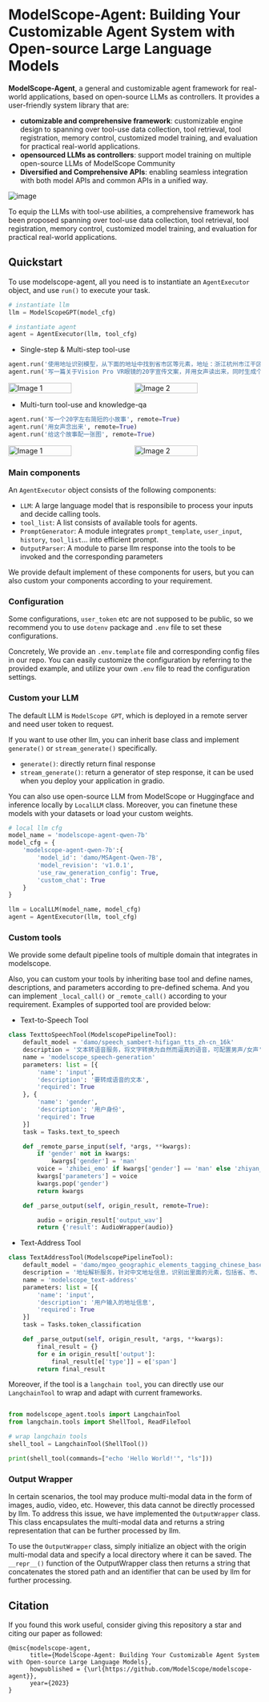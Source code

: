 # ModelScope-Agent: Building Your Customizable Agent System with Open-source Large Language Models

**ModelScope-Agent**, a general and customizable agent framework for real-world applications, based on open-source LLMs as controllers. It provides a user-friendly system library that are:
- **cutomizable and comprehensive framework**: customizable engine design to spanning over tool-use data collection, tool retrieval, tool registration, memory control, customized model training, and evaluation for practical real-world applications.
- **opensourced LLMs as controllers**: support model training on multiple open-source LLMs of ModelScope Community
- **Diversified and Comprehensive APIs**: enabling seamless integration with both model APIs and common APIs in a unified way.

![image](resource/modelscope-agent.png)

To equip the LLMs with tool-use abilities, a comprehensive framework has been proposed spanning over tool-use data collection, tool retrieval, tool registration, memory control, customized model training, and evaluation for practical real-world applications.

## Quickstart

To use modelscope-agent, all you need is to instantiate an `AgentExecutor` object, and use `run()` to execute your task.

```Python
# instantiate llm
llm = ModelScopeGPT(model_cfg)

# instantiate agent
agent = AgentExecutor(llm, tool_cfg)

```

- Single-step & Multi-step tool-use

```Python
agent.run('使用地址识别模型，从下面的地址中找到省市区等元素，地址：浙江杭州市江干区九堡镇三村村一区', remote=True)
agent.run('写一篇关于Vision Pro VR眼镜的20字宣传文案，并用女声读出来，同时生成个视频看看', remote=True)
```

<div style="display: flex;">
  <img src="resource/modelscopegpt_case_single-step.png" alt="Image 1" style="width: 50%;">
  <img src="resource/modelscopegpt_case_video-generation.png" alt="Image 2" style="width: 50%;">
</div>

- Multi-turn tool-use and knowledge-qa

```Python
agent.run('写一个20字左右简短的小故事', remote=True)
agent.run('用女声念出来', remote=True)
agent.run('给这个故事配一张图', remote=True)
```

<div style="display: flex;">
  <img src="resource/modelscopegpt_case_multi-turn.png" alt="Image 1" style="width: 50%;">
  <img src="resource/modelscopegpt_case_knowledge-qa.png" alt="Image 2" style="width: 50%;">
</div>


### Main components

An `AgentExecutor` object consists of the following components:

- `LLM`: A large language model that is responsibile to process your inputs and decide calling tools.
- `tool_list`: A list consists of available tools for agents.
- `PromptGenerator`: A module integrates `prompt_template`, `user_input`, `history`, `tool_list`... into efficient prompt.
- `OutputParser`: A module to parse llm response into the tools to be invoked and the corresponding parameters

We provide default implement of these components for users, but you can also custom your components according to your requirement.

### Configuration

Some configurations, `user_token` etc are not supposed to be public, so we recommend you to use `dotenv` package and `.env` file to set these configurations.

Concretely, We provide an `.env.template` file and corresponding config files in our repo. You can easily customize the configuration by referring to the provided example, and utilize your own `.env` file to read the configuration settings.

### Custom your LLM

The default LLM is `ModelScope GPT`, which is deployed in a remote server and need user token to request.

If you want to use other llm, you can inherit base class and implement `generate()` or `stream_generate()` specifically.

- `generate()`: directly return final response
- `stream_generate()`: return a generator of step response, it can be used when you deploy your application in gradio.

You can also use open-source LLM from ModelScope or Huggingface and inference locally by `LocalLLM` class. Moreover, you can finetune these models with your datasets or load your custom weights.

```Python
# local llm cfg
model_name = 'modelscope-agent-qwen-7b'
model_cfg = {
    'modelscope-agent-qwen-7b':{
        'model_id': 'damo/MSAgent-Qwen-7B',
        'model_revision': 'v1.0.1',
        'use_raw_generation_config': True,
        'custom_chat': True
    }
}

llm = LocalLLM(model_name, model_cfg)
agent = AgentExecutor(llm, tool_cfg)
```



### Custom tools

We provide some default pipeline tools of multiple domain that integrates in modelscope.

Also, you can custom your tools by inheriting base tool and define names, descriptions, and parameters according to pre-defined schema. And you can implement `_local_call()` or `_remote_call()` according to your requirement. Examples of supported tool are provided below:

- Text-to-Speech Tool

```python
class TexttoSpeechTool(ModelscopePipelineTool):
    default_model = 'damo/speech_sambert-hifigan_tts_zh-cn_16k'
    description = '文本转语音服务，将文字转换为自然而逼真的语音，可配置男声/女声'
    name = 'modelscope_speech-generation'
    parameters: list = [{
        'name': 'input',
        'description': '要转成语音的文本',
        'required': True
    }, {
        'name': 'gender',
        'description': '用户身份',
        'required': True
    }]
    task = Tasks.text_to_speech

    def _remote_parse_input(self, *args, **kwargs):
        if 'gender' not in kwargs:
            kwargs['gender'] = 'man'
        voice = 'zhibei_emo' if kwargs['gender'] == 'man' else 'zhiyan_emo'
        kwargs['parameters'] = voice
        kwargs.pop('gender')
        return kwargs

    def _parse_output(self, origin_result, remote=True):

        audio = origin_result['output_wav']
        return {'result': AudioWrapper(audio)}
```

- Text-Address Tool

```python
class TextAddressTool(ModelscopePipelineTool):
    default_model = 'damo/mgeo_geographic_elements_tagging_chinese_base'
    description = '地址解析服务，针对中文地址信息，识别出里面的元素，包括省、市、区、镇、社区、道路、路号、POI、楼栋号、户室号等'
    name = 'modelscope_text-address'
    parameters: list = [{
        'name': 'input',
        'description': '用户输入的地址信息',
        'required': True
    }]
    task = Tasks.token_classification

    def _parse_output(self, origin_result, *args, **kwargs):
        final_result = {}
        for e in origin_result['output']:
            final_result[e['type']] = e['span']
        return final_result
```

Moreover, if the tool is a `langchain tool`, you can directly use our `LangchainTool` to wrap and adapt with current frameworks.

```Python

from modelscope_agent.tools import LangchainTool
from langchain.tools import ShellTool, ReadFileTool

# wrap langchain tools
shell_tool = LangchainTool(ShellTool())

print(shell_tool(commands=["echo 'Hello World!'", "ls"]))

```

### Output Wrapper

In certain scenarios, the tool may produce multi-modal data in the form of images, audio, video, etc. However, this data cannot be directly processed by llm. To address this issue, we have implemented the `OutputWrapper` class. This class encapsulates the multi-modal data and returns a string representation that can be further processed by llm.

To use the `OutputWrapper` class, simply initialize an object with the origin multi-modal data and specify a local directory where it can be saved. The `__repr__()` function of the OutputWrapper class then returns a string that concatenates the stored path and an identifier that can be used by llm for further processing.


## Citation
If you found this work useful, consider giving this repository a star and citing our paper as followed:
```
@misc{modelscope-agent,
      title={ModelScope-Agent: Building Your Customizable Agent System with Open-source Large Language Models},
      howpublished = {\url{https://github.com/ModelScope/modelscope-agent}},
      year={2023}
}
```
